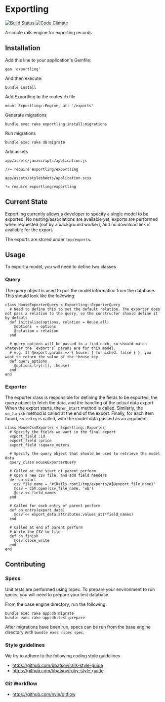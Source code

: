 # Exportling

[![Build Status](https://magnum.travis-ci.com/jobready/activebi-rails.png?token=rpAHEL3fvHDpfBeDNS3M&branch=develop)](https://magnum.travis-ci.com/jobready/activebi-rails)
[![Code Climate](https://codeclimate.com/repos/52d855f26956805705008510/badges/ca176e98fe06d57afc9f/gpa.png)](https://codeclimate.com/repos/52d855f26956805705008510/feed)

A simple rails engine for exporting records


## Installation

Add this line to your application's Gemfile:

    gem 'exportling'

And then execute:

    bundle install

Add Exportling to the routes.rb file

    mount Exportling::Engine, at: '/exports'

Generate migrations

    bundle exec rake exportling:install:migrations

Run migrations

    bundle exec rake db:migrate

Add assets

`app/assets/javascripts/application.js`

    //= require exportling/exportling

`app/assets/stylesheets/application.scss`

    *= require exportling/exportling

## Current State
Exportling currently allows a developer to specify a single model to be exported. No nesting/associations are available yet, exports are performed when requested (not by a background worker), and no download link is available for the export.

The exports are stored under `tmp/exports`.

## Usage
To export a model, you will need to define two classes

### Query
The query object is used to pull the model information from the database. This should look like the following:

    class HouseExporterQuery < Exportling::ExporterQuery
      # Need to define this to set the default relation. The exporter does not pass a relation to the query, so the constructor should define it by default
      def initialize(options, relation = House.all)
        @options  = options
        @relation = relation
      end

      # query_options will be passed to a find_each, so should match whatever the `export's` params are for this model.
      # e.g. If @export.params => { house: { furnished: false } }, you want to return the value of the :house key.
      def query_options
        @options.try(:[], :house)
      end
    end


### Exporter
The exporter class is responsible for defining the fields to be exported, the query object to fetch the data, and the handling of the actual data export. When the export starts, the `on_start` method is called. Similarly, the `on_finish` method is called at the end of the export. Finally, for each item found, `on_entry` is called, with the model data passed as an argument.

    class HouseCsvExporter < Exportling::Exporter
      # Specify the fields we want in the final export
      export_field :id
      export_field :price
      export_field :square_meters

      # Specify the query object that should be used to retrieve the model data
      query_class HouseExporterQuery

      # Called at the start of parent perform
      # Open a new csv file, and add field headers
      def on_start
        csv_file_name = "#{Rails.root}/tmp/exports/#{@export.file_name}"
        @csv = CSV.open(csv_file_name, 'wb')
        @csv << field_names
      end

      # Called for each entry of parent perform
      def on_entry(export_data)
        @csv << export_data.attributes.values_at(*field_names)
      end

      # Called at end of parent perform
      # Write the CSV to file
      def on_finish
        @csv.close_write
      end
    end



## Contributing

### Specs
Unit tests are performed using rspec. To prepare your environment to run specs, you will need to prepare your test database.

From the base engine directory, run the following:

    bundle exec rake app:db:migrate
    bundle exec rake app:db:test:prepare


After migrations have been run, specs can be run from the base engine directory with `bundle exec rspec spec`.


### Style guidelines

We try to adhere to the following coding style guidelines

  * https://github.com/bbatsov/rails-style-guide
  * https://github.com/bbatsov/ruby-style-guide

### Git Workflow

  * https://github.com/nvie/gitflow

